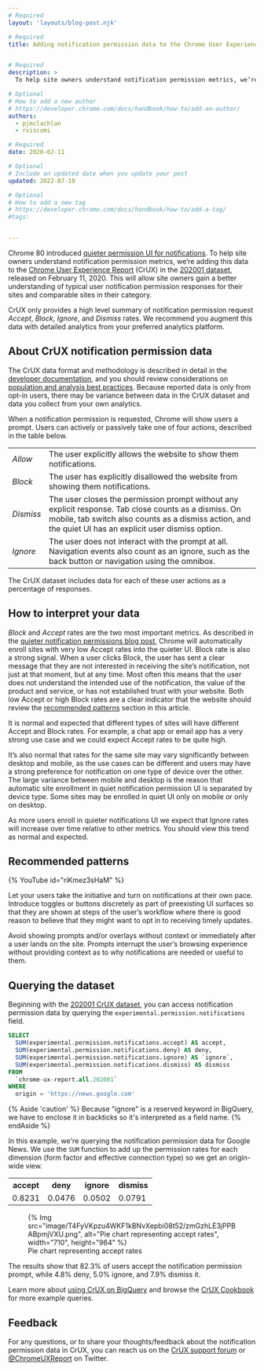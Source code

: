 ```yaml
---
# Required
layout: 'layouts/blog-post.njk'

# Required
title: Adding notification permission data to the Chrome User Experience Report


# Required
description: >
  To help site owners understand notification permission metrics, we’re adding this data to the Chrome User Experience Report (CrUX) in the 202001 dataset allowing site owners gain a better understanding of typical user notification permission responses for their sites and comparable sites in their category.

# Optional
# How to add a new author
# https://developer.chrome.com/docs/handbook/how-to/add-an-author/
authors:
  - pjmclachlan
  - rviscomi

# Required
date: 2020-02-11

# Optional
# Include an updated date when you update your post
updated: 2022-07-19

# Optional
# How to add a new tag
# https://developer.chrome.com/docs/handbook/how-to/add-a-tag/
#tags:


---
```


Chrome 80 introduced [quieter permission UI for notifications][quieter-not-post].
To help site owners understand notification permission metrics, we’re adding this
data to the [Chrome User Experience Report](/docs/crux/)
(CrUX) in the [202001 dataset][202001-crux-dataset], released on February 11,
2020. This will allow site owners gain a better understanding of typical user
notification permission responses for their sites and comparable sites in
their category.

CrUX only provides a high level summary of notification permission request
*Accept*, *Block*, *Ignore*, and *Dismiss* rates.  We recommend you augment
this data with detailed analytics from your preferred analytics platform.

## About CrUX notification permission data

The CrUX data format and methodology is described in detail in the
[developer documentation](https://developers.google.com/web/tools/chrome-user-experience-report#data-format),
and you should review considerations on
[population and analysis best practices](https://developers.google.com/web/tools/chrome-user-experience-report#population-differences).
Because reported data is only from opt-in users, there may be variance between
data in the CrUX dataset and data you collect from your own analytics.

When a notification permission is requested, Chrome will show users a prompt.
Users can actively or passively take one of four actions, described in the
table below.

<table>
  <tbody>
    <tr>
      <td><i>Allow</i></td>
      <td>The user explicitly allows the website to show them notifications.</td>
    </tr>
    <tr>
      <td><i>Block</i></td>
      <td>
        The user has explicitly disallowed the website from showing them
        notifications.
      </td>
    </tr>
    <tr>
      <td><i>Dismiss</i></td>
      <td>
        The user closes the permission prompt without any explicit
        response. Tab close counts as a dismiss.  On mobile, tab switch also
        counts as a dismiss action, and the quiet UI has an explicit user
		    dismiss option.
      </td>
    </tr>
    <tr>
      <td><i>Ignore</i></td>
      <td>
        The user does not interact with the prompt at all. Navigation events
        also count as an ignore, such as the back button or navigation using the
        omnibox.
      </td>
    </tr>
  </tbody>
</table>

The CrUX dataset includes data for each of these user actions as a percentage
of responses.

## How to interpret your data

*Block* and *Accept* rates are the two most important metrics. As described in
the [quieter notification permissions blog post][quieter-not-post],
Chrome will automatically enroll sites with very low Accept rates into the
quieter UI. Block rate is also a strong signal. When a user clicks
Block, the user has sent a clear message that they are not interested in
receiving the site’s notification, not just at that moment, but at any time.
Most often this means that the user does not understand the intended use of
the notification, the value of the product and service, or has not
established trust with your website. Both low Accept or high Block rates
are a clear indicator that the website should review the
[recommended patterns](#recommended-patterns)  section in this article.

It is normal and expected that different types of sites will have different
Accept and Block rates. For example, a chat app or email app has a very strong
use case and we could expect Accept rates to be quite high.

It’s also normal that rates for the same site may vary significantly between
desktop and mobile, as the use cases can be different and users may have a
strong preference for notification on one type of device over the other. The
large variance between mobile and desktop is the reason that automatic site
enrollment in quiet notification permission UI is separated by device type.
Some sites may be enrolled in quiet UI only on mobile or only on desktop.

As more users enroll in quieter notifications UI we expect that Ignore
rates will increase over time relative to other metrics. You should view this
trend as normal and expected.


## Recommended patterns

{% YouTube id="riKmez3sHaM" %}

Let your users take the initiative and turn on notifications at their own
pace. Introduce toggles or buttons discretely as part of preexisting UI
surfaces so that they are shown at steps of the user’s workflow where there
is good reason to believe that they might want to opt in to receiving timely
updates.

Avoid showing prompts and/or overlays without context or immediately after a
user lands on the site. Prompts interrupt the user’s browsing experience
without providing context as to why notifications are needed or useful to
them.


## Querying the dataset

Beginning with the [202001 CrUX dataset][202001-crux-dataset], you can access
notification permission data by querying the
`experimental.permission.notifications` field.

```sql
SELECT
  SUM(experimental.permission.notifications.accept) AS accept,
  SUM(experimental.permission.notifications.deny) AS deny,
  SUM(experimental.permission.notifications.ignore) AS `ignore`,
  SUM(experimental.permission.notifications.dismiss) AS dismiss
FROM
  `chrome-ux-report.all.202001`
WHERE
  origin = 'https://news.google.com'
```

{% Aside 'caution' %}
Because "ignore" is a reserved keyword in BigQuery, we have to enclose it
in backticks so it's interpreted as a field name.
{% endAside %}

In this example, we're querying the notification permission data for Google
News. We use the `SUM` function to add up the permission rates for each
dimension (form factor and effective connection type) so we get an
origin-wide view.

<table>
  <tbody>
    <tr>
      <th>accept</th>
      <th>deny</th>
      <th>ignore</th>
      <th>dismiss</th>
    </tr>
    <tr>
      <td>0.8231</td>
      <td>0.0476</td>
      <td>0.0502</td>
      <td>0.0791</td>
    </tr>
  </tbody>
</table>


<figure class="float-right">
 {% Img src="image/T4FyVKpzu4WKF1kBNvXepbi08t52/zmGzhLE3jPPBABpmjVXU.png", alt="Pie chart representing accept rates", width="710", height="964" %}
 <figcaption>
   Pie chart representing accept rates
 </figcaption>
</figure>


The results show that 82.3% of users accept the notification permission
prompt, while 4.8% deny, 5.0% ignore, and 7.9% dismiss it.


Learn more about [using CrUX on BigQuery][crux-on-bq] and browse the
[CrUX Cookbook][crux-cookbook] for more example queries.

## Feedback

For any questions, or to share your thoughts/feedback about the notification
permission data in CrUX, you can reach us on the
[CrUX support forum][crux-support] or [@ChromeUXReport][crux-twitter] on
Twitter.


[quieter-not-post]: https://blog.chromium.org/2020/01/introducing-quieter-permission-ui-for.html
[202001-crux-dataset]: https://console.cloud.google.com/bigquery?p=chrome-ux-report&d=all&t=202001&page=table
[crux-on-bq]: https://web.dev/chrome-ux-report-bigquery/
[crux-cookbook]: https://github.com/GoogleChrome/CrUX/tree/master/sql
[crux-support]: https://groups.google.com/a/chromium.org/forum/#!topic/chrome-ux-report/
[crux-twitter]: https://twitter.com/ChromeUXReport
